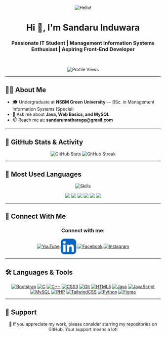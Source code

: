 <p align="center">
  <img src="https://github.com/7oSkaaa/7oSkaaa/blob/main/Images/about_me.gif?raw=true" width="120px" alt="Hello!" />
</p>

<h1 align="center">Hi 👋, I'm Sandaru Induwara</h1>
<h3 align="center">Passionate IT Student | Management Information Systems Enthusiast | Aspiring Front-End Developer</h3>

<br/>

<p align="center">
  <img src="https://komarev.com/ghpvc/?username=INDUWARASI&label=Profile%20Views&color=0e75b6&style=for-the-badge" alt="Profile Views" />
</p>

---

## 👨‍🎓 About Me

- 🎓 Undergraduate at **NSBM Green University** — BSc. in Management Information Systems (Special)
- 💬 Ask me about **Java, Web Basics, and MySQL**
- 📫 Reach me at: **sandarumatharage@gmail.com**

---

## 🚀 GitHub Stats & Activity

<p align="center">
  <img src="https://github-readme-stats.vercel.app/api?username=INDUWARASI&show_icons=true&theme=tokyonight&border_radius=10&hide_border=false&count_private=true" width="48%" alt="GitHub Stats" />
  <img src="https://github-readme-streak-stats.herokuapp.com/?user=INDUWARASI&theme=tokyonight&border_radius=10&hide_border=false" width="48%" alt="GitHub Streak" />
</p>

---

## 🌟 Most Used Languages

<p align="center">
  <img src="https://skillicons.dev/icons?i=java,php,javascript,c,python,mysql" width="300px" alt="Skills" />
</p>

<p align="center">
  <img src="https://img.shields.io/badge/Java-%23ED8B00.svg?&style=for-the-badge&logo=java&logoColor=white"/>
  <img src="https://img.shields.io/badge/PHP-%23777BB4.svg?&style=for-the-badge&logo=php&logoColor=white"/>
  <img src="https://img.shields.io/badge/JavaScript-%23F7DF1E.svg?&style=for-the-badge&logo=javascript&logoColor=black"/>
  <img src="https://img.shields.io/badge/C-%2300599C.svg?&style=for-the-badge&logo=c&logoColor=white"/>
  <img src="https://img.shields.io/badge/Python-%233776AB.svg?&style=for-the-badge&logo=python&logoColor=white"/>
  <img src="https://img.shields.io/badge/MySQL-%234479A1.svg?&style=for-the-badge&logo=mysql&logoColor=white"/>
</p>

---

## 🔗 Connect With Me

<h3 align="center">Connect with me:</h3>

<p align="center">
  <a href="https://www.youtube.com/channel/UCN454dBYoCACiQtICxzt42w" target="_blank">
    <img align="center" src="https://static-00.iconduck.com/assets.00/youtube-icon-2048x2048-gedp2icy.png" alt="YouTube" height="50" width="50" />
  </a>
  <a href="https://linkedin.com/in/InduwaraSI" target="_blank">
    <img align="center" src="https://github.com/tandpfun/skill-icons/blob/main/icons/LinkedIn.svg" alt="LinkedIn" height="50" width="50" />
  </a>
  <a href="https://www.facebook.com/SandaruInduwaraMatharage" target="_blank">
    <img align="center" src="https://raw.githubusercontent.com/rahuldkjain/github-profile-readme-generator/master/src/images/icons/Social/facebook.svg" alt="Facebook" height="50" width="50" />
  </a>
  <a href="https://www.instagram.com/Induwara.lk/" target="_blank">
    <img align="center" src="https://www.edigitalagency.com.au/wp-content/uploads/new-Instagram-icon-png-full-colour.png" alt="Instagram" height="50" width="50" />
  </a>
</p>

---

## 🛠️ Languages & Tools

<p align="center">
  <a href="https://getbootstrap.com" target="_blank"><img src="https://skillicons.dev/icons?i=bootstrap" alt="Bootstrap" width="50" /></a>
  <a href="https://www.cprogramming.com/" target="_blank"><img src="https://skillicons.dev/icons?i=c" alt="C" width="50" /></a>
  <a href="https://www.w3schools.com/cpp/" target="_blank"><img src="https://skillicons.dev/icons?i=cpp" alt="C++" width="50" /></a>
  <a href="https://www.w3schools.com/css/" target="_blank"><img src="https://skillicons.dev/icons?i=css" alt="CSS3" width="50" /></a>
  <a href="https://git-scm.com/" target="_blank"><img src="https://skillicons.dev/icons?i=git" alt="Git" width="50" /></a>
  <a href="https://www.w3.org/html/" target="_blank"><img src="https://skillicons.dev/icons?i=html" alt="HTML5" width="50" /></a>
  <a href="https://www.java.com" target="_blank"><img src="https://skillicons.dev/icons?i=java" alt="Java" width="50" /></a>
  <a href="https://developer.mozilla.org/en-US/docs/Web/JavaScript" target="_blank"><img src="https://skillicons.dev/icons?i=javascript" alt="JavaScript" width="50" /></a>
  <a href="https://www.mysql.com/" target="_blank"><img src="https://skillicons.dev/icons?i=mysql" alt="MySQL" width="50" /></a>
  <a href="https://www.php.net" target="_blank"><img src="https://skillicons.dev/icons?i=php" alt="PHP" width="50" /></a>
  <a href="https://tailwindcss.com/" target="_blank"><img src="https://skillicons.dev/icons?i=tailwind" alt="TailwindCSS" width="50" /></a>
  <a href="https://www.python.org" target="_blank"><img src="https://skillicons.dev/icons?i=python" alt="Python" width="50" /></a>
  <a href="https://www.figma.com/" target="_blank"><img src="https://skillicons.dev/icons?i=figma" alt="Figma" width="50" /></a>
</p>

---

## 🙏 Support

<p align="center">
  🌟 If you appreciate my work, please consider starring my repositories on GitHub. Your support means a lot!
</p>

